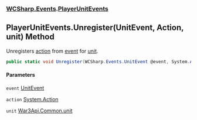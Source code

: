 ### [WCSharp.Events](WCSharp.Events.md 'WCSharp.Events').[PlayerUnitEvents](WCSharp.Events.PlayerUnitEvents.md 'WCSharp.Events.PlayerUnitEvents')

## PlayerUnitEvents.Unregister(UnitEvent, Action, unit) Method

Unregisters [action](WCSharp.Events.PlayerUnitEvents.Unregister(WCSharp.Events.UnitEvent,System.Action,War3Api.Common.unit).md#WCSharp.Events.PlayerUnitEvents.Unregister(WCSharp.Events.UnitEvent,System.Action,War3Api.Common.unit).action 'WCSharp.Events.PlayerUnitEvents.Unregister(WCSharp.Events.UnitEvent, System.Action, War3Api.Common.unit).action') from [event](WCSharp.Events.PlayerUnitEvents.Unregister(WCSharp.Events.UnitEvent,System.Action,War3Api.Common.unit).md#WCSharp.Events.PlayerUnitEvents.Unregister(WCSharp.Events.UnitEvent,System.Action,War3Api.Common.unit).event 'WCSharp.Events.PlayerUnitEvents.Unregister(WCSharp.Events.UnitEvent, System.Action, War3Api.Common.unit).event') for [unit](WCSharp.Events.PlayerUnitEvents.Unregister(WCSharp.Events.UnitEvent,System.Action,War3Api.Common.unit).md#WCSharp.Events.PlayerUnitEvents.Unregister(WCSharp.Events.UnitEvent,System.Action,War3Api.Common.unit).unit 'WCSharp.Events.PlayerUnitEvents.Unregister(WCSharp.Events.UnitEvent, System.Action, War3Api.Common.unit).unit').

```csharp
public static void Unregister(WCSharp.Events.UnitEvent @event, System.Action action, War3Api.Common.unit unit);
```
#### Parameters

<a name='WCSharp.Events.PlayerUnitEvents.Unregister(WCSharp.Events.UnitEvent,System.Action,War3Api.Common.unit).event'></a>

`event` [UnitEvent](WCSharp.Events.UnitEvent.md 'WCSharp.Events.UnitEvent')

<a name='WCSharp.Events.PlayerUnitEvents.Unregister(WCSharp.Events.UnitEvent,System.Action,War3Api.Common.unit).action'></a>

`action` [System.Action](https://docs.microsoft.com/en-us/dotnet/api/System.Action 'System.Action')

<a name='WCSharp.Events.PlayerUnitEvents.Unregister(WCSharp.Events.UnitEvent,System.Action,War3Api.Common.unit).unit'></a>

`unit` [War3Api.Common.unit](https://docs.microsoft.com/en-us/dotnet/api/War3Api.Common.unit 'War3Api.Common.unit')